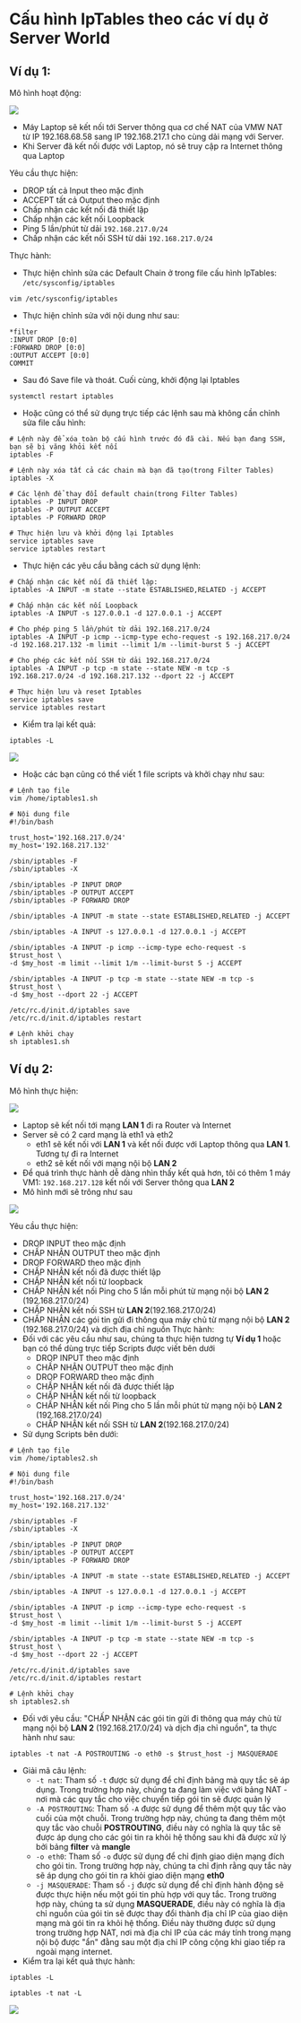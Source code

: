 # Cấu hình IpTables theo các ví dụ ở Server World
## Ví dụ 1:
Mô hình hoạt động: 

![](/Anh/Screenshot_469.png)

- Máy Laptop sẽ kết nối tới Server thông qua cơ chế NAT của VMW NAT từ IP 192.168.68.58 sang IP 192.168.217.1 cho cùng dải mạng với Server.
- Khi Server đã kết nối được với Laptop, nó sẽ truy cập ra Internet thông qua Laptop

Yêu cầu thực hiện:
- DROP tất cả Input theo mặc định
- ACCEPT tất cả Output theo mặc định
- Chấp nhận các kết nối đã thiết lập
- Chấp nhận các kết nối Loopback
- Ping 5 lần/phút từ dải `192.168.217.0/24`
- Chấp nhận các kết nối SSH từ dải `192.168.217.0/24`

Thực hành:
- Thực hiện chỉnh sửa các Default Chain ở trong file cấu hình IpTables: `/etc/sysconfig/iptables`
```
vim /etc/sysconfig/iptables
```
- Thực hiện chỉnh sửa với nội dung như sau:
```
*filter
:INPUT DROP [0:0]
:FORWARD DROP [0:0]
:OUTPUT ACCEPT [0:0]
COMMIT
```
- Sau đó Save file và thoát. Cuối cùng, khởi động lại Iptables
```
systemctl restart iptables
```
- Hoặc cũng có thể sử dụng trực tiếp các lệnh sau mà không cần chỉnh sửa file cấu hình:
```
# Lệnh này để xóa toàn bộ cấu hình trước đó đã cài. Nếu bạn đang SSH, bạn sẽ bị văng khỏi kết nối
iptables -F

# Lệnh này xóa tất cả các chain mà bạn đã tạo(trong Filter Tables)
iptables -X

# Các lệnh để thay đổi default chain(trong Filter Tables)
iptables -P INPUT DROP
iptables -P OUTPUT ACCEPT
iptables -P FORWARD DROP

# Thực hiện lưu và khởi động lại Iptables
service iptables save
service iptables restart
```
- Thực hiện các yêu cầu bằng cách sử dụng lệnh:
```
# Chấp nhận các kết nối đã thiết lập:
iptables -A INPUT -m state --state ESTABLISHED,RELATED -j ACCEPT

# Chấp nhận các kết nối Loopback
iptables -A INPUT -s 127.0.0.1 -d 127.0.0.1 -j ACCEPT

# Cho phép ping 5 lần/phút từ dải 192.168.217.0/24
iptables -A INPUT -p icmp --icmp-type echo-request -s 192.168.217.0/24 -d 192.168.217.132 -m limit --limit 1/m --limit-burst 5 -j ACCEPT

# Cho phép các kết nối SSH từ dải 192.168.217.0/24
iptables -A INPUT -p tcp -m state --state NEW -m tcp -s 192.168.217.0/24 -d 192.168.217.132 --dport 22 -j ACCEPT

# Thực hiện lưu và reset Iptables
service iptables save
service iptables restart
```
- Kiểm tra lại kết quả:
```
iptables -L
```
![](/Anh/Screenshot_470.png)

- Hoặc các bạn cũng có thể viết 1 file scripts và khởi chạy như sau:
```
# Lệnh tạo file
vim /home/iptables1.sh

# Nội dung file
#!/bin/bash

trust_host='192.168.217.0/24'
my_host='192.168.217.132'

/sbin/iptables -F
/sbin/iptables -X

/sbin/iptables -P INPUT DROP
/sbin/iptables -P OUTPUT ACCEPT
/sbin/iptables -P FORWARD DROP

/sbin/iptables -A INPUT -m state --state ESTABLISHED,RELATED -j ACCEPT

/sbin/iptables -A INPUT -s 127.0.0.1 -d 127.0.0.1 -j ACCEPT

/sbin/iptables -A INPUT -p icmp --icmp-type echo-request -s $trust_host \
-d $my_host -m limit --limit 1/m --limit-burst 5 -j ACCEPT

/sbin/iptables -A INPUT -p tcp -m state --state NEW -m tcp -s $trust_host \
-d $my_host --dport 22 -j ACCEPT

/etc/rc.d/init.d/iptables save
/etc/rc.d/init.d/iptables restart

# Lệnh khởi chạy
sh iptables1.sh
```
## Ví dụ 2:
Mô hình thực hiện:

![](/Anh/Screenshot_472.png)

- Laptop sẽ kết nối tới mạng **LAN 1** đi ra Router và Internet
- Server sẽ có 2 card mạng là eth1 và eth2
  - eth1 sẽ kết nối với **LAN 1** và kết nối được với Laptop thông qua **LAN 1**. Tương tự đi ra Internet
  - eth2 sẽ kết nối với mạng nội bộ **LAN 2** 
- Để quá trình thực hành dễ dàng nhìn thấy kết quả hơn, tôi có thêm 1 máy VM1: `192.168.217.128` kết nối với Server thông qua **LAN 2**
- Mô hình mới sẽ trông như sau

![](/Anh/Screenshot_473.png)

Yêu cầu thực hiện:
- DROP INPUT theo mặc định
- CHẤP NHẬN OUTPUT theo mặc định
- DROP FORWARD theo mặc định
- CHẤP NHẬN kết nối đã được thiết lập
- CHẤP NHẬN kết nối từ loopback
- CHẤP NHẬN kết nối Ping cho 5 lần mỗi phút từ mạng nội bộ **LAN 2** (192.168.217.0/24)
- CHẤP NHẬN kết nối SSH từ **LAN 2**(192.168.217.0/24)
- CHẤP NHẬN các gói tin gửi đi thông qua máy chủ từ mạng nội bộ **LAN 2** (192.168.217.0/24) và dịch địa chỉ nguồn
Thực hành:
- Đối với các yêu cầu như sau, chúng ta thực hiện tương tự **Ví dụ 1** hoặc bạn có thể dùng trực tiếp Scripts được viết bên dưới
  - DROP INPUT theo mặc định
  - CHẤP NHẬN OUTPUT theo mặc định
  - DROP FORWARD theo mặc định
  - CHẤP NHẬN kết nối đã được thiết lập
  - CHẤP NHẬN kết nối từ loopback 
  - CHẤP NHẬN kết nối Ping cho 5 lần mỗi phút từ mạng nội bộ **LAN 2** (192.168.217.0/24)
  - CHẤP NHẬN kết nối SSH từ **LAN 2**(192.168.217.0/24)
- Sử dụng Scripts bên dưới:
```
# Lệnh tạo file
vim /home/iptables2.sh

# Nội dung file
#!/bin/bash

trust_host='192.168.217.0/24'
my_host='192.168.217.132'

/sbin/iptables -F
/sbin/iptables -X

/sbin/iptables -P INPUT DROP
/sbin/iptables -P OUTPUT ACCEPT
/sbin/iptables -P FORWARD DROP

/sbin/iptables -A INPUT -m state --state ESTABLISHED,RELATED -j ACCEPT

/sbin/iptables -A INPUT -s 127.0.0.1 -d 127.0.0.1 -j ACCEPT

/sbin/iptables -A INPUT -p icmp --icmp-type echo-request -s $trust_host \
-d $my_host -m limit --limit 1/m --limit-burst 5 -j ACCEPT

/sbin/iptables -A INPUT -p tcp -m state --state NEW -m tcp -s $trust_host \
-d $my_host --dport 22 -j ACCEPT

/etc/rc.d/init.d/iptables save
/etc/rc.d/init.d/iptables restart

# Lệnh khởi chạy
sh iptables2.sh
```
- Đối với yêu cầu: "CHẤP NHẬN các gói tin gửi đi thông qua máy chủ từ mạng nội bộ **LAN 2** (192.168.217.0/24) và dịch địa chỉ nguồn", ta thực hành như sau:
```
iptables -t nat -A POSTROUTING -o eth0 -s $trust_host -j MASQUERADE
```
- Giải mã câu lệnh:
  - `-t nat`: Tham số `-t` được sử dụng để chỉ định bảng mà quy tắc sẽ áp dụng. Trong trường hợp này, chúng ta đang làm việc với bảng NAT - nơi mà các quy tắc cho việc chuyển tiếp gói tin sẽ được quản lý
   - `-A POSTROUTING`: Tham số `-A` được sử dụng để thêm một quy tắc vào cuối của một chuỗi. Trong trường hợp này, chúng ta đang thêm một quy tắc vào chuỗi **POSTROUTING**, điều này có nghĩa là quy tắc sẽ được áp dụng cho các gói tin ra khỏi hệ thống sau khi đã được xử lý bởi bảng **filter** và **mangle**
   - `-o eth0`: Tham số `-o` được sử dụng để chỉ định giao diện mạng đích cho gói tin. Trong trường hợp này, chúng ta chỉ định rằng quy tắc này sẽ áp dụng cho gói tin ra khỏi giao diện mạng **eth0**
   - `-j MASQUERADE`: Tham số `-j` được sử dụng để chỉ định hành động sẽ được thực hiện nếu một gói tin phù hợp với quy tắc. Trong trường hợp này, chúng ta sử dụng **MASQUERADE**, điều này có nghĩa là địa chỉ nguồn của gói tin sẽ được thay đổi thành địa chỉ IP của giao diện mạng mà gói tin ra khỏi hệ thống. Điều này thường được sử dụng trong trường hợp NAT, nơi mà địa chỉ IP của các máy tính trong mạng nội bộ được "ẩn" đằng sau một địa chỉ IP công cộng khi giao tiếp ra ngoài mạng internet.
- Kiểm tra lại kết quả thực hành:
```
iptables -L

iptables -t nat -L
```
![](/ANH/Screenshot_474.png)

